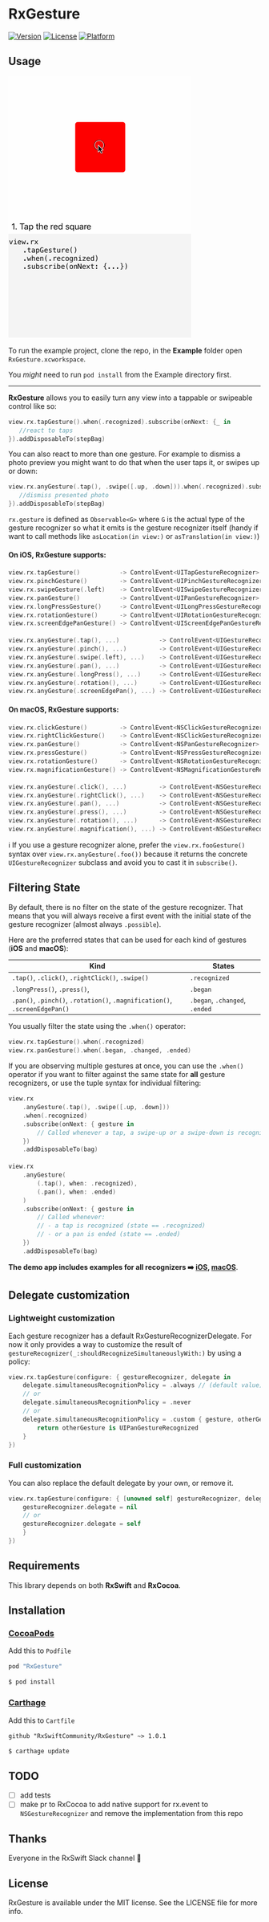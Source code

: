 # RxGesture

[![Version](https://img.shields.io/cocoapods/v/RxGesture.svg?style=flat)](http://cocoapods.org/pods/RxGesture)
[![License](https://img.shields.io/cocoapods/l/RxGesture.svg?style=flat)](http://cocoapods.org/pods/RxGesture)
[![Platform](https://img.shields.io/cocoapods/p/RxGesture.svg?style=flat)](http://cocoapods.org/pods/RxGesture)

## Usage

![](Pod/Assets/demo.gif)

To run the example project, clone the repo, in the __Example__ folder open `RxGesture.xcworkspace`.

You _might_ need to run `pod install` from the Example directory first.

---

__RxGesture__ allows you to easily turn any view into a tappable or swipeable control like so:

```swift
view.rx.tapGesture().when(.recognized).subscribe(onNext: {_ in
   //react to taps
}).addDisposableTo(stepBag)
```

You can also react to more than one  gesture. For example to dismiss a photo preview you might want to do that when the user taps it, or swipes up or down:

```swift
view.rx.anyGesture(.tap(), .swipe([.up, .down])).when(.recognized).subscribe(onNext: {_ in
   //dismiss presented photo
}).addDisposableTo(stepBag)
```

`rx.gesture` is defined as `Observable<G>` where `G` is the actual type of the gesture recognizer so what it emits is the gesture recognizer itself (handy if want to call methods like `asLocation(in view:)` or `asTranslation(in view:)`)


#### On iOS, RxGesture supports:

```swift
view.rx.tapGesture()           -> ControlEvent<UITapGestureRecognizer>
view.rx.pinchGesture()         -> ControlEvent<UIPinchGestureRecognizer>
view.rx.swipeGesture(.left)    -> ControlEvent<UISwipeGestureRecognizer>
view.rx.panGesture()           -> ControlEvent<UIPanGestureRecognizer>
view.rx.longPressGesture()     -> ControlEvent<UILongPressGestureRecognizer>
view.rx.rotationGesture()      -> ControlEvent<UIRotationGestureRecognizer>
view.rx.screenEdgePanGesture() -> ControlEvent<UIScreenEdgePanGestureRecognizer>

view.rx.anyGesture(.tap(), ...)           -> ControlEvent<UIGestureRecognizer>
view.rx.anyGesture(.pinch(), ...)         -> ControlEvent<UIGestureRecognizer>
view.rx.anyGesture(.swipe(.left), ...)    -> ControlEvent<UIGestureRecognizer>
view.rx.anyGesture(.pan(), ...)           -> ControlEvent<UIGestureRecognizer>
view.rx.anyGesture(.longPress(), ...)     -> ControlEvent<UIGestureRecognizer>
view.rx.anyGesture(.rotation(), ...)      -> ControlEvent<UIGestureRecognizer>
view.rx.anyGesture(.screenEdgePan(), ...) -> ControlEvent<UIGestureRecognizer>
```

#### On macOS, RxGesture supports:

```swift
view.rx.clickGesture()         -> ControlEvent<NSClickGestureRecognizer>
view.rx.rightClickGesture()    -> ControlEvent<NSClickGestureRecognizer>
view.rx.panGesture()           -> ControlEvent<NSPanGestureRecognizer>
view.rx.pressGesture()         -> ControlEvent<NSPressGestureRecognizer>
view.rx.rotationGesture()      -> ControlEvent<NSRotationGestureRecognizer>
view.rx.magnificationGesture() -> ControlEvent<NSMagnificationGestureRecognizer>

view.rx.anyGesture(.click(), ...)         -> ControlEvent<NSGestureRecognizer>
view.rx.anyGesture(.rightClick(), ...)    -> ControlEvent<NSGestureRecognizer>
view.rx.anyGesture(.pan(), ...)           -> ControlEvent<NSGestureRecognizer>
view.rx.anyGesture(.press(), ...)         -> ControlEvent<NSGestureRecognizer>
view.rx.anyGesture(.rotation(), ...)      -> ControlEvent<NSGestureRecognizer>
view.rx.anyGesture(.magnification(), ...) -> ControlEvent<NSGestureRecognizer>
```


ℹ️ If you use a gesture recognizer alone, prefer the `view.rx.fooGesture()` syntax over `view.rx.anyGesture(.foo())` because it returns the concrete `UIGestureRecognizer` subclass and avoid you to cast it in `subscribe()`.


## Filtering State

By default, there is no filter on the state of the gesture recognizer. That means that you will always receive a first event with the initial state of the gesture recognizer (almost always `.possible`).

Here are the preferred states that can be used for each kind of gestures (__iOS__ and __macOS__):

Kind | States
---|---
`.tap()`, `.click()`, `.rightClick()`, `.swipe()`| `.recognized`
`.longPress()`, `.press()`, | `.began`
`.pan()`, `.pinch()`, `.rotation()`, `.magnification()`, `.screenEdgePan()` | `.began`, `.changed`, `.ended`

You usually filter the state using the `.when()` operator:
```swift
view.rx.tapGesture().when(.recognized)
view.rx.panGesture().when(.began, .changed, .ended)
```

If you are observing multiple gestures at once, you can use the `.when()` operator if you want to filter against the same state for __all__ gesture recognizers, or use the tuple syntax for individual filtering:

```swift
view.rx
	.anyGesture(.tap(), .swipe([.up, .down]))
	.when(.recognized)
	.subscribe(onNext: { gesture in
		// Called whenever a tap, a swipe-up or a swipe-down is recognized (state == .recognized)
	})
	.addDisposableTo(bag)
	
view.rx
	.anyGesture(
		(.tap(), when: .recognized),
		(.pan(), when: .ended)
	)
	.subscribe(onNext: { gesture in
		// Called whenever:
		// - a tap is recognized (state == .recognized) 
		// - or a pan is ended (state == .ended)
	})
	.addDisposableTo(bag)
```


__The demo app includes examples for all recognizers ➡️ [iOS](Example/RxGesture/ViewController.swift), [macOS](Example/RxGesture-OSX/ViewController.swift)__.

## Delegate customization
### Lightweight customization
Each gesture recognizer has a default RxGestureRecognizerDelegate.
For now it only provides a way to customize the result of `gestureRecognizer(_:shouldRecognizeSimultaneouslyWith:)` by using a policy:
```swift
view.rx.tapGesture(configure: { gestureRecognizer, delegate in 
    delegate.simultaneousRecognitionPolicy = .always // (default value)
    // or
    delegate.simultaneousRecognitionPolicy = .never
    // or
    delegate.simultaneousRecognitionPolicy = .custom { gesture, otherGesture in
    	return otherGesture is UIPanGestureRecognized
	}
})
```
### Full customization
You can also replace the default delegate by your own, or remove it.
```swift
view.rx.tapGesture(configure: { [unowned self] gestureRecognizer, delegate in 
    gestureRecognizer.delegate = nil
    // or
    gestureRecognizer.delegate = self
	}
})
```

## Requirements

This library depends on both __RxSwift__ and __RxCocoa__.


## Installation

### [CocoaPods](https://guides.cocoapods.org/using/using-cocoapods.html)

Add this to `Podfile`

```swift
pod "RxGesture"
```

```bash
$ pod install
```

### [Carthage](https://github.com/Carthage/Carthage)

Add this to `Cartfile`

```
github "RxSwiftCommunity/RxGesture" ~> 1.0.1
```

```bash
$ carthage update
```

## TODO

- [ ] add tests 
- [ ] make pr to RxCocoa to add native support for rx.event to `NSGestureRecognizer` and remove the implementation from this repo

## Thanks

Everyone in the RxSwift Slack channel 💯

## License

RxGesture is available under the MIT license. See the LICENSE file for more info.

